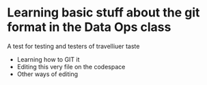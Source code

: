 # Learning basic stuff about the git format in the Data Ops class
A test for testing and testers of travelliuer taste

- Learning how to GIT it 
- Editing this very file on the codespace
- Other ways of editing
